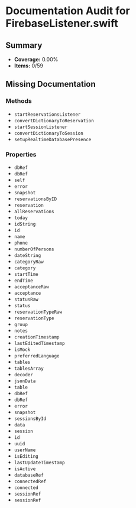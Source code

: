 # Documentation Audit for FirebaseListener.swift

## Summary

- **Coverage:** 0.00%
- **Items:** 0/59

## Missing Documentation

### Methods
- `startReservationsListener`
- `convertDictionaryToReservation`
- `startSessionListener`
- `convertDictionaryToSession`
- `setupRealtimeDatabasePresence`

### Properties
- `dbRef`
- `dbRef`
- `self`
- `error`
- `snapshot`
- `reservationsByID`
- `reservation`
- `allReservations`
- `today`
- `idString`
- `id`
- `name`
- `phone`
- `numberOfPersons`
- `dateString`
- `categoryRaw`
- `category`
- `startTime`
- `endTime`
- `acceptanceRaw`
- `acceptance`
- `statusRaw`
- `status`
- `reservationTypeRaw`
- `reservationType`
- `group`
- `notes`
- `creationTimestamp`
- `lastEditedTimestamp`
- `isMock`
- `preferredLanguage`
- `tables`
- `tablesArray`
- `decoder`
- `jsonData`
- `table`
- `dbRef`
- `dbRef`
- `error`
- `snapshot`
- `sessionsById`
- `data`
- `session`
- `id`
- `uuid`
- `userName`
- `isEditing`
- `lastUpdateTimestamp`
- `isActive`
- `databaseRef`
- `connectedRef`
- `connected`
- `sessionRef`
- `sessionRef`
